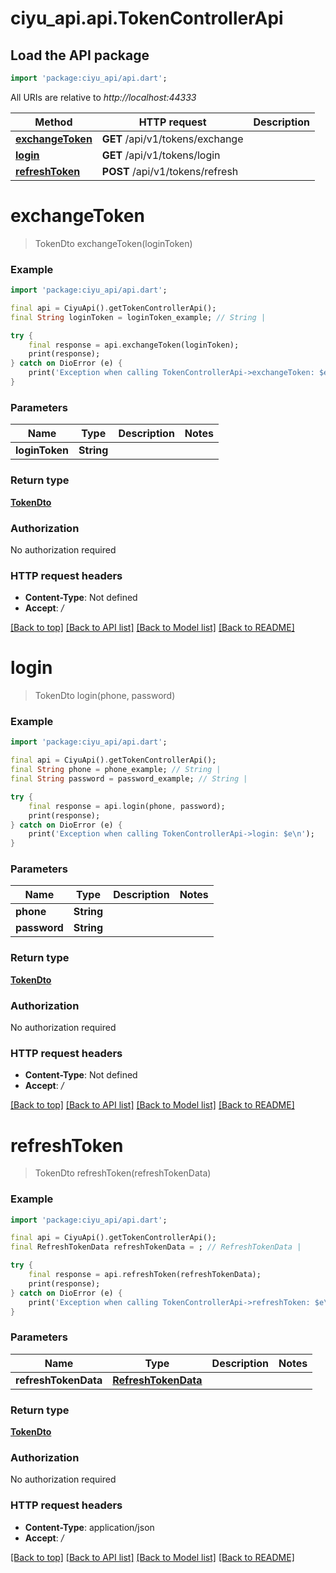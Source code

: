 # ciyu_api.api.TokenControllerApi

## Load the API package
```dart
import 'package:ciyu_api/api.dart';
```

All URIs are relative to *http://localhost:44333*

Method | HTTP request | Description
------------- | ------------- | -------------
[**exchangeToken**](TokenControllerApi.md#exchangetoken) | **GET** /api/v1/tokens/exchange | 
[**login**](TokenControllerApi.md#login) | **GET** /api/v1/tokens/login | 
[**refreshToken**](TokenControllerApi.md#refreshtoken) | **POST** /api/v1/tokens/refresh | 


# **exchangeToken**
> TokenDto exchangeToken(loginToken)



### Example
```dart
import 'package:ciyu_api/api.dart';

final api = CiyuApi().getTokenControllerApi();
final String loginToken = loginToken_example; // String | 

try {
    final response = api.exchangeToken(loginToken);
    print(response);
} catch on DioError (e) {
    print('Exception when calling TokenControllerApi->exchangeToken: $e\n');
}
```

### Parameters

Name | Type | Description  | Notes
------------- | ------------- | ------------- | -------------
 **loginToken** | **String**|  | 

### Return type

[**TokenDto**](TokenDto.md)

### Authorization

No authorization required

### HTTP request headers

 - **Content-Type**: Not defined
 - **Accept**: */*

[[Back to top]](#) [[Back to API list]](../README.md#documentation-for-api-endpoints) [[Back to Model list]](../README.md#documentation-for-models) [[Back to README]](../README.md)

# **login**
> TokenDto login(phone, password)



### Example
```dart
import 'package:ciyu_api/api.dart';

final api = CiyuApi().getTokenControllerApi();
final String phone = phone_example; // String | 
final String password = password_example; // String | 

try {
    final response = api.login(phone, password);
    print(response);
} catch on DioError (e) {
    print('Exception when calling TokenControllerApi->login: $e\n');
}
```

### Parameters

Name | Type | Description  | Notes
------------- | ------------- | ------------- | -------------
 **phone** | **String**|  | 
 **password** | **String**|  | 

### Return type

[**TokenDto**](TokenDto.md)

### Authorization

No authorization required

### HTTP request headers

 - **Content-Type**: Not defined
 - **Accept**: */*

[[Back to top]](#) [[Back to API list]](../README.md#documentation-for-api-endpoints) [[Back to Model list]](../README.md#documentation-for-models) [[Back to README]](../README.md)

# **refreshToken**
> TokenDto refreshToken(refreshTokenData)



### Example
```dart
import 'package:ciyu_api/api.dart';

final api = CiyuApi().getTokenControllerApi();
final RefreshTokenData refreshTokenData = ; // RefreshTokenData | 

try {
    final response = api.refreshToken(refreshTokenData);
    print(response);
} catch on DioError (e) {
    print('Exception when calling TokenControllerApi->refreshToken: $e\n');
}
```

### Parameters

Name | Type | Description  | Notes
------------- | ------------- | ------------- | -------------
 **refreshTokenData** | [**RefreshTokenData**](RefreshTokenData.md)|  | 

### Return type

[**TokenDto**](TokenDto.md)

### Authorization

No authorization required

### HTTP request headers

 - **Content-Type**: application/json
 - **Accept**: */*

[[Back to top]](#) [[Back to API list]](../README.md#documentation-for-api-endpoints) [[Back to Model list]](../README.md#documentation-for-models) [[Back to README]](../README.md)

